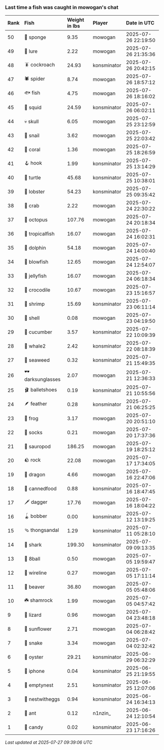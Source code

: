 ### Last time a fish was caught in mowogan's chat

| Rank | Fish             | Weight in lbs | Player      | Date in UTC         |
|:-----|:-----------------|:--------------|:------------|:--------------------|
| 50   | 🧽 sponge        | 9.35          | mowogan     | 2025-07-26 22:19:50 |
| 49   | 🎏 lure          | 2.22          | mowogan     | 2025-07-26 21:35:36 |
| 48   | 🪳 cockroach     | 24.93         | konsminator | 2025-07-26 20:42:15 |
| 47   | 🕷️ spider         | 8.74          | mowogan     | 2025-07-26 18:57:12 |
| 46   | 🐟 fish          | 4.75          | mowogan     | 2025-07-26 18:16:02 |
| 45   | 🦑 squid         | 24.59         | konsminator | 2025-07-26 06:02:11 |
| 44   | 💀 skull         | 6.05          | mowogan     | 2025-07-25 23:12:59 |
| 43   | 🐌 snail         | 3.62          | mowogan     | 2025-07-25 22:03:42 |
| 42   | 🪸 coral         | 1.36          | mowogan     | 2025-07-25 18:26:59 |
| 41   | 🪝 hook          | 1.99          | konsminator | 2025-07-25 13:14:29 |
| 40   | 🐢 turtle        | 45.68         | konsminator | 2025-07-25 10:38:01 |
| 39   | 🦞 lobster       | 54.23         | konsminator | 2025-07-25 09:35:42 |
| 38   | 🦀 crab          | 2.22          | mowogan     | 2025-07-24 22:30:22 |
| 37   | 🐙 octopus       | 107.76        | mowogan     | 2025-07-24 20:18:34 |
| 36   | 🐠 tropicalfish  | 16.07         | mowogan     | 2025-07-24 16:02:31 |
| 35   | 🐬 dolphin       | 54.18         | mowogan     | 2025-07-24 14:00:40 |
| 34   | 🐡 blowfish      | 12.65         | mowogan     | 2025-07-24 12:54:07 |
| 33   | 🪼 jellyfish     | 16.07         | mowogan     | 2025-07-24 06:18:34 |
| 32   | 🐊 crocodile     | 10.67         | mowogan     | 2025-07-23 15:16:57 |
| 31   | 🦐 shrimp        | 15.69         | konsminator | 2025-07-23 06:11:14 |
| 30   | 🐚 shell         | 0.08          | mowogan     | 2025-07-23 04:19:50 |
| 29   | 🥒 cucumber      | 3.57          | konsminator | 2025-07-22 10:09:39 |
| 28   | 🐋 whale2        | 2.42          | konsminator | 2025-07-22 08:18:39 |
| 27   | 🌿 seaweed       | 0.32          | konsminator | 2025-07-21 15:49:35 |
| 26   | 🕶️ darksunglasses | 2.07          | mowogan     | 2025-07-21 12:36:33 |
| 25   | 🩰 balletshoes   | 0.19          | konsminator | 2025-07-21 10:55:56 |
| 24   | 🪶 feather       | 0.28          | konsminator | 2025-07-21 06:25:25 |
| 23   | 🐸 frog          | 3.17          | mowogan     | 2025-07-20 20:51:10 |
| 22   | 🧦 socks         | 0.21          | mowogan     | 2025-07-20 17:37:36 |
| 21   | 🦕 sauropod      | 186.25        | mowogan     | 2025-07-19 18:25:12 |
| 20   | 🪨 rock          | 22.08         | mowogan     | 2025-07-17 17:34:05 |
| 19   | 🐉 dragon        | 4.66          | mowogan     | 2025-07-16 22:47:06 |
| 18   | 🥫 cannedfood    | 0.88          | konsminator | 2025-07-16 18:47:45 |
| 17   | 🗡️ dagger         | 17.76         | mowogan     | 2025-07-16 18:04:22 |
| 16   | 🪀 bobber        | 0.00          | konsminator | 2025-07-12 13:19:25 |
| 15   | 🩴 thongsandal   | 1.29          | konsminator | 2025-07-11 05:28:10 |
| 14   | 🦈 shark         | 199.30        | konsminator | 2025-07-09 09:13:35 |
| 13   | 🎱 8ball         | 0.50          | mowogan     | 2025-07-05 19:59:47 |
| 12   | 🧵 wireline      | 0.27          | mowogan     | 2025-07-05 17:11:14 |
| 11   | 🦫 beaver        | 36.80         | mowogan     | 2025-07-05 05:48:06 |
| 10   | ☘️ shamrock       | 1.99          | mowogan     | 2025-07-05 04:57:42 |
| 9    | 🦎 lizard        | 0.96          | mowogan     | 2025-07-04 23:48:18 |
| 8    | 🌻 sunflower     | 2.71          | mowogan     | 2025-07-04 06:28:42 |
| 7    | 🐍 snake         | 3.34          | mowogan     | 2025-07-04 02:32:42 |
| 6    | 🦪 oyster        | 29.21         | konsminator | 2025-06-29 06:32:29 |
| 5    | 📱 iphone        | 0.04          | konsminator | 2025-06-25 21:19:55 |
| 4    | 🪹 emptynest     | 2.51          | konsminator | 2025-06-25 12:07:06 |
| 3    | 🪺 nestwitheggs  | 0.94          | konsminator | 2025-06-24 16:34:13 |
| 2    | 🐜 ant           | 0.12          | n1nzin_     | 2025-06-24 12:10:54 |
| 1    | 🍬 candy         | 0.02          | konsminator | 2025-06-23 17:16:26 |

_Last updated at 2025-07-27 09:39:06 UTC_